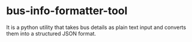 # bus-info-formatter-tool
It is a python utility that takes bus details as plain text input and converts them into a structured JSON format.
